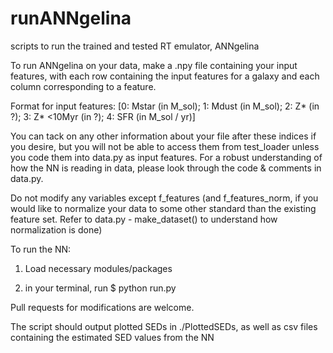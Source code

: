# runANNgelina
scripts to run the trained and tested RT emulator, ANNgelina

To run ANNgelina on your data, make a .npy file containing your input features, with each row containing the input features for a galaxy and each column corresponding to a feature.

Format for input features: [0: Mstar (in M_sol); 1: Mdust (in M_sol); 2: Z* (in ?); 3: Z* <10Myr (in ?); 4: SFR (in M_sol / yr)]

You can tack on any other information about your file after these indices if you desire, but you will not be able to access them from test_loader unless you code them into data.py as input features. For a robust understanding of how the NN is reading in data, please look through the code & comments in data.py. 

Do not modify any variables except f_features (and f_features_norm, if you would like to normalize your data to some other standard than the existing feature set. Refer to data.py - make_dataset() to understand how normalization is done)

To run the NN:

1) Load necessary modules/packages

2) in your terminal, run $ python run.py

Pull requests for modifications are welcome. 

The script should output plotted SEDs in ./PlottedSEDs, as well as csv files containing the estimated SED values from the NN